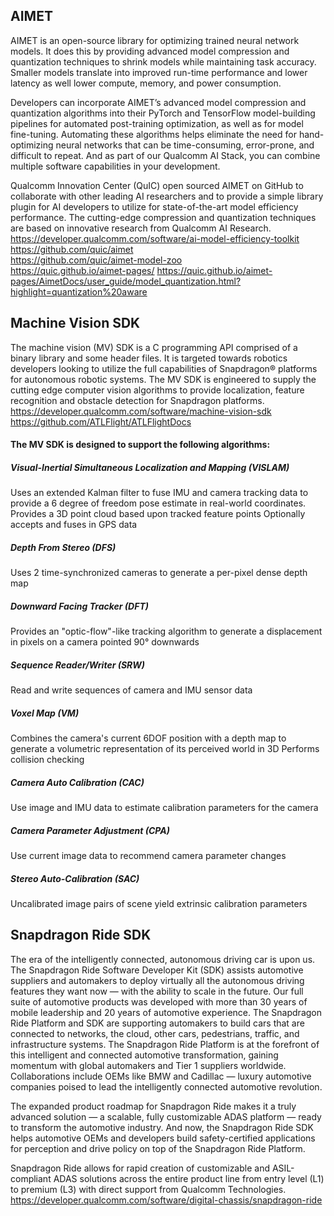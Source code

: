 ## AIMET

AIMET is an open-source library for optimizing trained neural network models. It does this by providing advanced model compression and quantization techniques to shrink models while maintaining task accuracy. Smaller models translate into improved run-time performance and lower latency as well lower compute, memory, and power consumption.

Developers can incorporate AIMET’s advanced model compression and quantization algorithms into their PyTorch and TensorFlow model-building pipelines for automated post-training optimization, as well as for model fine-tuning. Automating these algorithms helps eliminate the need for hand-optimizing neural networks that can be time-consuming, error-prone, and difficult to repeat. And as part of our Qualcomm AI Stack, you can combine multiple software capabilities in your development.

Qualcomm Innovation Center (QuIC) open sourced AIMET on GitHub to collaborate with other leading AI researchers and to provide a simple library plugin for AI developers to utilize for state-of-the-art model efficiency performance. The cutting-edge compression and quantization techniques are based on innovative research from Qualcomm AI Research.
https://developer.qualcomm.com/software/ai-model-efficiency-toolkit
<br>
https://github.com/quic/aimet
<br>
https://github.com/quic/aimet-model-zoo
<br>
https://quic.github.io/aimet-pages/
https://quic.github.io/aimet-pages/AimetDocs/user_guide/model_quantization.html?highlight=quantization%20aware

## Machine Vision SDK

The machine vision (MV) SDK is a C programming API comprised of a binary library and some header files. It is targeted towards robotics developers looking to utilize the full capabilities of Snapdragon® platforms for autonomous robotic systems. The MV SDK is engineered to supply the cutting edge computer vision algorithms to provide localization, feature recognition and obstacle detection for Snapdragon platforms. 
https://developer.qualcomm.com/software/machine-vision-sdk
<br>
https://github.com/ATLFlight/ATLFlightDocs

#### The MV SDK is designed to support the following algorithms:

##### Visual-Inertial Simultaneous Localization and Mapping (VISLAM)
Uses an extended Kalman filter to fuse IMU and camera tracking data to provide a 6 degree of freedom pose estimate in real-world coordinates.
Provides a 3D point cloud based upon tracked feature points
Optionally accepts and fuses in GPS data

##### Depth From Stereo (DFS)
Uses 2 time-synchronized cameras to generate a per-pixel dense depth map

##### Downward Facing Tracker (DFT)
Provides an "optic-flow"-like tracking algorithm to generate a displacement in pixels on a camera pointed 90° downwards

##### Sequence Reader/Writer (SRW)
Read and write sequences of camera and IMU sensor data

##### Voxel Map (VM)
Combines the camera's current 6DOF position with a depth map to generate a volumetric representation of its perceived world in 3D
Performs collision checking

##### Camera Auto Calibration (CAC)
Use image and IMU data to estimate calibration parameters for the camera

##### Camera Parameter Adjustment (CPA)
Use current image data to recommend camera parameter changes

##### Stereo Auto-Calibration (SAC)
Uncalibrated image pairs of scene yield extrinsic calibration parameters

## Snapdragon Ride SDK

The era of the intelligently connected, autonomous driving car is upon us. The Snapdragon Ride Software Developer Kit (SDK) assists automotive suppliers and automakers to deploy virtually all the autonomous driving features they want now — with the ability to scale in the future. Our full suite of automotive products was developed with more than 30 years of mobile leadership and 20 years of automotive experience. The Snapdragon Ride Platform and SDK are supporting automakers to build cars that are connected to networks, the cloud, other cars, pedestrians, traffic, and infrastructure systems.
The Snapdragon Ride Platform is at the forefront of this intelligent and connected automotive transformation, gaining momentum with global automakers and Tier 1 suppliers worldwide. Collaborations include OEMs like BMW and Cadillac — luxury automotive companies poised to lead the intelligently connected automotive revolution.

The expanded product roadmap for Snapdragon Ride makes it a truly advanced solution — a scalable, fully customizable ADAS platform — ready to transform the automotive industry. And now, the Snapdragon Ride SDK helps automotive OEMs and developers build safety-certified applications for perception and drive policy on top of the Snapdragon Ride Platform.

Snapdragon Ride allows for rapid creation of customizable and ASIL-compliant ADAS solutions across the entire product line from entry level (L1) to premium (L3) with direct support from Qualcomm Technologies.
https://developer.qualcomm.com/software/digital-chassis/snapdragon-ride
